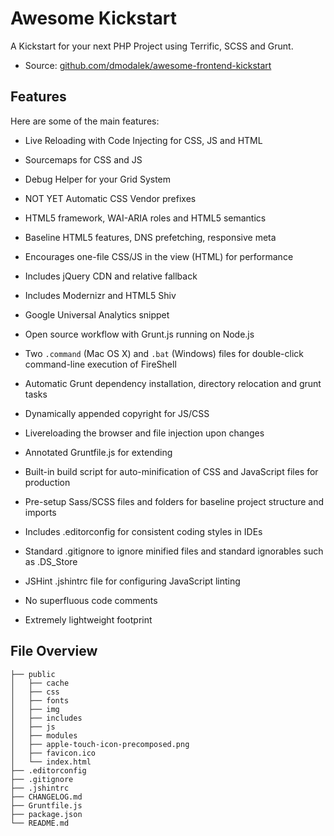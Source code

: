 # Awesome Kickstart

A Kickstart for your next PHP Project using Terrific, SCSS and Grunt.

* Source: [github.com/dmodalek/awesome-frontend-kickstart](http://github.com/dmodalek/awesome-kickstart)


## Features

Here are some of the main features:


* Live Reloading with Code Injecting for CSS, JS and HTML
* Sourcemaps for CSS and JS
* Debug Helper for your Grid System
* NOT YET Automatic CSS Vendor prefixes

* HTML5 framework, WAI-ARIA roles and HTML5 semantics
* Baseline HTML5 features, DNS prefetching, responsive meta
* Encourages one-file CSS/JS in the view (HTML) for performance
* Includes jQuery CDN and relative fallback
* Includes Modernizr and HTML5 Shiv
* Google Universal Analytics snippet
* Open source workflow with Grunt.js running on Node.js
* Two `.command` (Mac OS X) and `.bat` (Windows) files for double-click command-line execution of FireShell
* Automatic Grunt dependency installation, directory relocation and grunt tasks
* Dynamically appended copyright for JS/CSS
* Livereloading the browser and file injection upon changes
* Annotated Gruntfile.js for extending
* Built-in build script for auto-minification of CSS and JavaScript files for production
* Pre-setup Sass/SCSS files and folders for baseline project structure and imports
* Includes .editorconfig for consistent coding styles in IDEs
* Standard .gitignore to ignore minified files and standard ignorables such as .DS_Store
* JSHint .jshintrc file for configuring JavaScript linting
* No superfluous code comments
* Extremely lightweight footprint


## File Overview

````
├── public
│   ├── cache
│   ├── css
│   ├── fonts
│   ├── img
│   ├── includes
│   ├── js
│   ├── modules
│   ├── apple-touch-icon-precomposed.png
│   ├── favicon.ico
│   └── index.html
├── .editorconfig
├── .gitignore
├── .jshintrc
├── CHANGELOG.md
├── Gruntfile.js
├── package.json
└── README.md
````